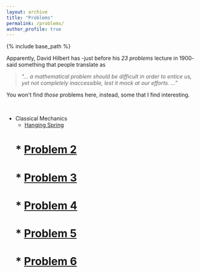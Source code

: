 ```yaml
---
layout: archive
title: "Problems"
permalink: /problems/
author_profile: true
---
```


{% include base_path %}

Apparently, David Hilbert has -just before his *23 problems* lecture in 1900- said something that people translate as
> *"... a mathematical problem should be difficult in order to entice us, yet not completely inaccessible, lest it mock at our efforts. ..."*

You won't find *those* problems here, instead, some that I find interesting.

<br>

* Classical Mechanics
    * [Hanging Spring](kooroshsadri.github.io/problems/cm/001)
    # * [Problem 2](kooroshsadri.github.io/problems/cm/002)
    # * [Problem 3](kooroshsadri.github.io/problems/cm/003)
    # * [Problem 4](kooroshsadri.github.io/problems/cm/004)
    # * [Problem 5](kooroshsadri.github.io/problems/cm/005)
    # * [Problem 6](kooroshsadri.github.io/problems/cm/006)